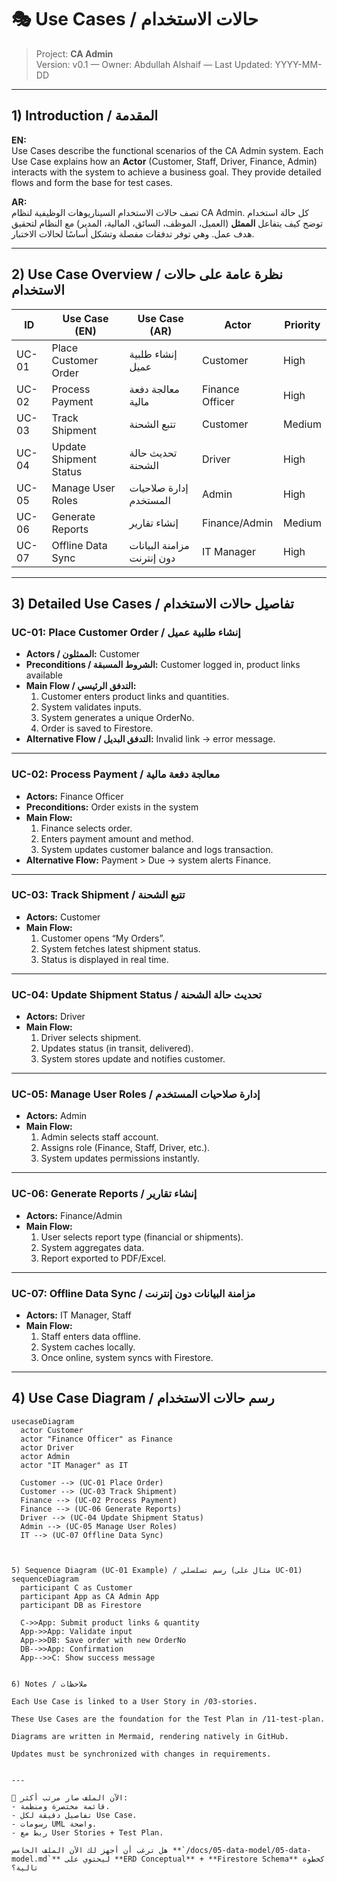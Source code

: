 # 🎭 Use Cases / حالات الاستخدام

> Project: **CA Admin**  
> Version: v0.1 — Owner: Abdullah Alshaif — Last Updated: YYYY-MM-DD

---

## 1) Introduction / المقدمة
**EN:**  
Use Cases describe the functional scenarios of the CA Admin system. Each Use Case explains how an **Actor** (Customer, Staff, Driver, Finance, Admin) interacts with the system to achieve a business goal. They provide detailed flows and form the base for test cases.

**AR:**  
تصف حالات الاستخدام السيناريوهات الوظيفية لنظام CA Admin. كل حالة استخدام توضح كيف يتفاعل **الممثل** (العميل، الموظف، السائق، المالية، المدير) مع النظام لتحقيق هدف عمل. وهي توفر تدفقات مفصلة وتشكل أساسًا لحالات الاختبار.

---

## 2) Use Case Overview / نظرة عامة على حالات الاستخدام

| ID    | Use Case (EN)           | Use Case (AR)             | Actor          | Priority |
|-------|--------------------------|----------------------------|----------------|----------|
| UC-01 | Place Customer Order     | إنشاء طلبية عميل          | Customer       | High     |
| UC-02 | Process Payment          | معالجة دفعة مالية          | Finance Officer| High     |
| UC-03 | Track Shipment           | تتبع الشحنة               | Customer       | Medium   |
| UC-04 | Update Shipment Status   | تحديث حالة الشحنة         | Driver         | High     |
| UC-05 | Manage User Roles        | إدارة صلاحيات المستخدم    | Admin          | High     |
| UC-06 | Generate Reports         | إنشاء تقارير              | Finance/Admin  | Medium   |
| UC-07 | Offline Data Sync        | مزامنة البيانات دون إنترنت | IT Manager     | High     |

---

## 3) Detailed Use Cases / تفاصيل حالات الاستخدام

### UC-01: Place Customer Order / إنشاء طلبية عميل
- **Actors / الممثلون:** Customer  
- **Preconditions / الشروط المسبقة:** Customer logged in, product links available  
- **Main Flow / التدفق الرئيسي:**  
  1. Customer enters product links and quantities.  
  2. System validates inputs.  
  3. System generates a unique OrderNo.  
  4. Order is saved to Firestore.  
- **Alternative Flow / التدفق البديل:** Invalid link → error message.  

---

### UC-02: Process Payment / معالجة دفعة مالية
- **Actors:** Finance Officer  
- **Preconditions:** Order exists in the system  
- **Main Flow:**  
  1. Finance selects order.  
  2. Enters payment amount and method.  
  3. System updates customer balance and logs transaction.  
- **Alternative Flow:** Payment > Due → system alerts Finance.  

---

### UC-03: Track Shipment / تتبع الشحنة
- **Actors:** Customer  
- **Main Flow:**  
  1. Customer opens “My Orders”.  
  2. System fetches latest shipment status.  
  3. Status is displayed in real time.  

---

### UC-04: Update Shipment Status / تحديث حالة الشحنة
- **Actors:** Driver  
- **Main Flow:**  
  1. Driver selects shipment.  
  2. Updates status (in transit, delivered).  
  3. System stores update and notifies customer.  

---

### UC-05: Manage User Roles / إدارة صلاحيات المستخدم
- **Actors:** Admin  
- **Main Flow:**  
  1. Admin selects staff account.  
  2. Assigns role (Finance, Staff, Driver, etc.).  
  3. System updates permissions instantly.  

---

### UC-06: Generate Reports / إنشاء تقارير
- **Actors:** Finance/Admin  
- **Main Flow:**  
  1. User selects report type (financial or shipments).  
  2. System aggregates data.  
  3. Report exported to PDF/Excel.  

---

### UC-07: Offline Data Sync / مزامنة البيانات دون إنترنت
- **Actors:** IT Manager, Staff  
- **Main Flow:**  
  1. Staff enters data offline.  
  2. System caches locally.  
  3. Once online, system syncs with Firestore.  

---

## 4) Use Case Diagram / رسم حالات الاستخدام

```mermaid
usecaseDiagram
  actor Customer
  actor "Finance Officer" as Finance
  actor Driver
  actor Admin
  actor "IT Manager" as IT

  Customer --> (UC-01 Place Order)
  Customer --> (UC-03 Track Shipment)
  Finance --> (UC-02 Process Payment)
  Finance --> (UC-06 Generate Reports)
  Driver --> (UC-04 Update Shipment Status)
  Admin --> (UC-05 Manage User Roles)
  IT --> (UC-07 Offline Data Sync)



5) Sequence Diagram (UC-01 Example) / رسم تسلسلي (مثال على UC-01)
sequenceDiagram
  participant C as Customer
  participant App as CA Admin App
  participant DB as Firestore

  C->>App: Submit product links & quantity
  App->>App: Validate input
  App->>DB: Save order with new OrderNo
  DB-->>App: Confirmation
  App-->>C: Show success message


6) Notes / ملاحظات

Each Use Case is linked to a User Story in /03-stories.

These Use Cases are the foundation for the Test Plan in /11-test-plan.

Diagrams are written in Mermaid, rendering natively in GitHub.

Updates must be synchronized with changes in requirements.


---

🔹 الآن الملف صار مرتب أكثر:  
- قائمة مختصرة ومنظمة.  
- تفاصيل دقيقة لكل Use Case.  
- رسومات UML واضحة.  
- ربط مع User Stories + Test Plan.

هل ترغب أن أجهز لك الآن الملف الخامس **`/docs/05-data-model/05-data-model.md`** ليحتوي على **ERD Conceptual** + **Firestore Schema** كخطوة تالية؟
